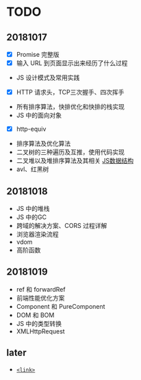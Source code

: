 # TODO

## 20181017
- [x] Promise 完整版
- [x] 输入 URL 到页面显示出来经历了什么过程
- JS 设计模式及常用实践
- [x] HTTP 请求头，TCP三次握手、四次挥手
- 所有排序算法，快排优化和快排的栈实现
- JS 中的面向对象
- [x] http-equiv

- 排序算法及优化算法
- 二叉树的三种遍历及互推，使用代码实现
- 二叉堆以及堆排序算法及其相关 [JS数据结构](http://caibaojian.com/learn-javascript.html)
- avl、红黑树

## 20181018
- JS 中的堆栈
- JS 中的GC
- 跨域的解决方案、CORS 过程详解
- 浏览器渲染流程
- vdom
- 高阶函数

## 20181019
- ref 和 forwardRef
- 前端性能优化方案
- Component 和 PureComponent
- DOM 和 BOM
- JS 中的类型转换
- XMLHttpRequest

## later
- [`<link>`](https://developer.mozilla.org/zh-CN/docs/Web/HTML/Element/link#attr-href)
